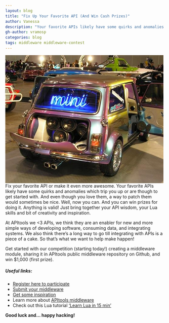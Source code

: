 ```yaml
---
layout: blog
title: "Fix Up Your Favorite API (And Win Cash Prizes)"
author: Vanessa
description: "Your favorite APIs likely have some quirks and anomalies which trip you up or are though to get started with - even though you love them, a way to patch them would sometimes be nice. Well, now you can."
gh-author: vramosp
categories: blog
tags: middleware middleware-contest
---
```

<img src="/images/mini-fixed-up.png" title="Fix up your favorite API" style="float:left;margin-right:30px;"/>

Fix your favorite API or make it even more awesome. Your favorite APIs likely have some quirks and anomalies which trip you up or are though to get started with. And even though you love them, a way to patch them would sometimes be nice. Well, now you can. And you can win prizes for doing it. Anything is valid! Just bring together your API wisdom, your Lua skills and bit of creativity and inspiration.

At APItools we <3 APIs, we think they are an enabler for new and more simple ways of developing software, consuming data, and integrating systems. We also think there’s a long way to go till integrating with APIs is a piece of a cake. So that’s what we want to help make happen!

 Get started with our competition (starting today!) creating a middleware module, sharing it in APItools public middleware repository on Github, and win $1,000 (first prize).

##### Useful links:

-	[Register here to participate](https://docs.apitools.com/contest/ 'Register for the APItools middleware contest')
-	[Submit your middleware](https://docs.apitools.com/contest/how-to-submit/ 'Submit')
-	[Get some inspiration](https://docs.apitools.com/contest/need-inspiration/ 'Get some inspiration')
-	Learn more about [APItools middleware](https://docs.apitools.com/docs/middleware/ 'APItools middleware')
-	Check out this Lua tutorial [‘Learn Lua in 15 min’](http://tylerneylon.com/a/learn-lua/ 'Learn Lua in 15 min')

**Good luck and… happy hacking!**
